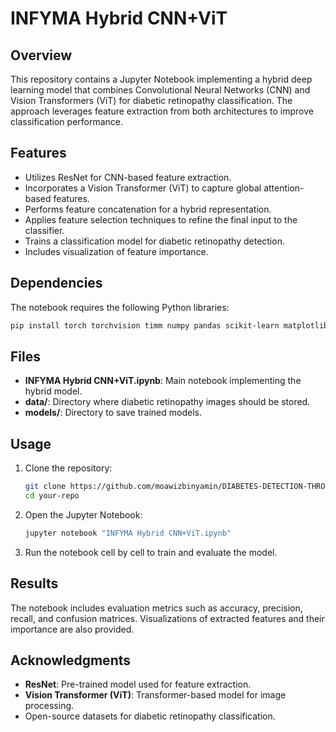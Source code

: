 # INFYMA Hybrid CNN+ViT

## Overview
This repository contains a Jupyter Notebook implementing a hybrid deep learning model that combines Convolutional Neural Networks (CNN) and Vision Transformers (ViT) for diabetic retinopathy classification. The approach leverages feature extraction from both architectures to improve classification performance.

## Features
- Utilizes ResNet for CNN-based feature extraction.
- Incorporates a Vision Transformer (ViT) to capture global attention-based features.
- Performs feature concatenation for a hybrid representation.
- Applies feature selection techniques to refine the final input to the classifier.
- Trains a classification model for diabetic retinopathy detection.
- Includes visualization of feature importance.

## Dependencies
The notebook requires the following Python libraries:

```bash
pip install torch torchvision timm numpy pandas scikit-learn matplotlib seaborn
```

## Files
- **INFYMA Hybrid CNN+ViT.ipynb**: Main notebook implementing the hybrid model.
- **data/**: Directory where diabetic retinopathy images should be stored.
- **models/**: Directory to save trained models.

## Usage
1. Clone the repository:
   ```bash
   git clone https://github.com/moawizbinyamin/DIABETES-DETECTION-THROUGH-RETINOPATHY
   cd your-repo
   ```
2. Open the Jupyter Notebook:
   ```bash
   jupyter notebook "INFYMA Hybrid CNN+ViT.ipynb"
   ```
3. Run the notebook cell by cell to train and evaluate the model.

## Results
The notebook includes evaluation metrics such as accuracy, precision, recall, and confusion matrices. Visualizations of extracted features and their importance are also provided.

## Acknowledgments
- **ResNet**: Pre-trained model used for feature extraction.
- **Vision Transformer (ViT)**: Transformer-based model for image processing.
- Open-source datasets for diabetic retinopathy classification.



